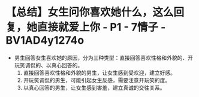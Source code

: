 # 【总结】女生问你喜欢她什么，这么回复，她直接就爱上你 - P1 - 7情子 - BV1AD4y1274o

-   男生回答女生喜欢她的原因，分为三种类型：直接回答喜欢性格和外貌的、开玩笑调侃的、以真心回答的。
    1.  直接回答喜欢性格和外貌的男生，让女生感到受欢迎，建立好感。
    2.  开玩笑调侃的男生，可能引起女生反感，需要注意开玩笑的度。
    3.  以真心回答的男生，让女生感到害羞，建立真诚的交往关系。
